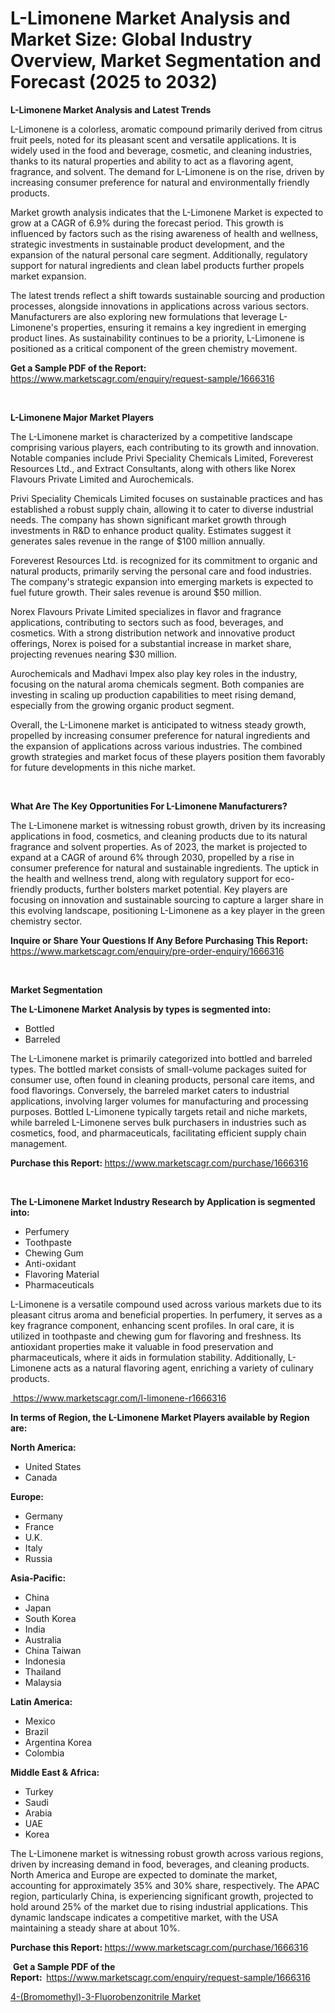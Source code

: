 <p><h1>L-Limonene Market Analysis and Market Size: Global Industry Overview, Market Segmentation and Forecast (2025 to 2032)</h1></p><p><strong>L-Limonene Market Analysis and Latest Trends</strong></p>
<p><p>L-Limonene is a colorless, aromatic compound primarily derived from citrus fruit peels, noted for its pleasant scent and versatile applications. It is widely used in the food and beverage, cosmetic, and cleaning industries, thanks to its natural properties and ability to act as a flavoring agent, fragrance, and solvent. The demand for L-Limonene is on the rise, driven by increasing consumer preference for natural and environmentally friendly products.</p><p>Market growth analysis indicates that the L-Limonene Market is expected to grow at a CAGR of 6.9% during the forecast period. This growth is influenced by factors such as the rising awareness of health and wellness, strategic investments in sustainable product development, and the expansion of the natural personal care segment. Additionally, regulatory support for natural ingredients and clean label products further propels market expansion.</p><p>The latest trends reflect a shift towards sustainable sourcing and production processes, alongside innovations in applications across various sectors. Manufacturers are also exploring new formulations that leverage L-Limonene's properties, ensuring it remains a key ingredient in emerging product lines. As sustainability continues to be a priority, L-Limonene is positioned as a critical component of the green chemistry movement.</p></p>
<p><strong>Get a Sample PDF of the Report:&nbsp;</strong> <a href="https://www.marketscagr.com/enquiry/request-sample/1666316?utm_campaign=2782&utm_medium=2&utm_source=Github&utm_content=ia&utm_term=02042025&utm_id=l-limonene">https://www.marketscagr.com/enquiry/request-sample/1666316</a></p>
<p>&nbsp;</p>
<p><strong>L-Limonene Major Market Players</strong></p>
<p><p>The L-Limonene market is characterized by a competitive landscape comprising various players, each contributing to its growth and innovation. Notable companies include Privi Speciality Chemicals Limited, Foreverest Resources Ltd., and Extract Consultants, along with others like Norex Flavours Private Limited and Aurochemicals. </p><p>Privi Speciality Chemicals Limited focuses on sustainable practices and has established a robust supply chain, allowing it to cater to diverse industrial needs. The company has shown significant market growth through investments in R&D to enhance product quality. Estimates suggest it generates sales revenue in the range of $100 million annually.</p><p>Foreverest Resources Ltd. is recognized for its commitment to organic and natural products, primarily serving the personal care and food industries. The company's strategic expansion into emerging markets is expected to fuel future growth. Their sales revenue is around $50 million.</p><p>Norex Flavours Private Limited specializes in flavor and fragrance applications, contributing to sectors such as food, beverages, and cosmetics. With a strong distribution network and innovative product offerings, Norex is poised for a substantial increase in market share, projecting revenues nearing $30 million.</p><p>Aurochemicals and Madhavi Impex also play key roles in the industry, focusing on the natural aroma chemicals segment. Both companies are investing in scaling up production capabilities to meet rising demand, especially from the growing organic product segment.</p><p>Overall, the L-Limonene market is anticipated to witness steady growth, propelled by increasing consumer preference for natural ingredients and the expansion of applications across various industries. The combined growth strategies and market focus of these players position them favorably for future developments in this niche market.</p></p>
<p>&nbsp;</p>
<p><strong>What Are The Key Opportunities For L-Limonene Manufacturers?</strong></p>
<p><p>The L-Limonene market is witnessing robust growth, driven by its increasing applications in food, cosmetics, and cleaning products due to its natural fragrance and solvent properties. As of 2023, the market is projected to expand at a CAGR of around 6% through 2030, propelled by a rise in consumer preference for natural and sustainable ingredients. The uptick in the health and wellness trend, along with regulatory support for eco-friendly products, further bolsters market potential. Key players are focusing on innovation and sustainable sourcing to capture a larger share in this evolving landscape, positioning L-Limonene as a key player in the green chemistry sector.</p></p>
<p><strong>Inquire or Share Your Questions If Any Before Purchasing This Report:</strong> <a href="https://www.marketscagr.com/enquiry/pre-order-enquiry/1666316?utm_campaign=2782&utm_medium=2&utm_source=Github&utm_content=ia&utm_term=02042025&utm_id=l-limonene">https://www.marketscagr.com/enquiry/pre-order-enquiry/1666316</a></p>
<p>&nbsp;</p>
<p><strong>Market Segmentation</strong></p>
<p><strong>The L-Limonene Market Analysis by types is segmented into:</strong></p>
<p><ul><li>Bottled</li><li>Barreled</li></ul></p>
<p><p>The L-Limonene market is primarily categorized into bottled and barreled types. The bottled market consists of small-volume packages suited for consumer use, often found in cleaning products, personal care items, and food flavorings. Conversely, the barreled market caters to industrial applications, involving larger volumes for manufacturing and processing purposes. Bottled L-Limonene typically targets retail and niche markets, while barreled L-Limonene serves bulk purchasers in industries such as cosmetics, food, and pharmaceuticals, facilitating efficient supply chain management.</p></p>
<p><strong>Purchase this Report:&nbsp;</strong><a href="https://www.marketscagr.com/purchase/1666316?utm_campaign=2782&utm_medium=2&utm_source=Github&utm_content=ia&utm_term=02042025&utm_id=l-limonene">https://www.marketscagr.com/purchase/1666316</a></p>
<p>&nbsp;</p>
<p><strong>The L-Limonene Market Industry Research by Application is segmented into:</strong></p>
<p><ul><li>Perfumery</li><li>Toothpaste</li><li>Chewing Gum</li><li>Anti-oxidant</li><li>Flavoring Material</li><li>Pharmaceuticals</li></ul></p>
<p><p>L-Limonene is a versatile compound used across various markets due to its pleasant citrus aroma and beneficial properties. In perfumery, it serves as a key fragrance component, enhancing scent profiles. In oral care, it is utilized in toothpaste and chewing gum for flavoring and freshness. Its antioxidant properties make it valuable in food preservation and pharmaceuticals, where it aids in formulation stability. Additionally, L-Limonene acts as a natural flavoring agent, enriching a variety of culinary products.</p></p>
<p><a href="https://www.marketscagr.com/l-limonene-r1666316?utm_campaign=2782&utm_medium=2&utm_source=Github&utm_content=ia&utm_term=02042025&utm_id=l-limonene">&nbsp;https://www.marketscagr.com/l-limonene-r1666316</a></p>
<p><strong>In terms of Region, the L-Limonene Market Players available by Region are:</strong></p>
<p>
    <p> <strong> North America: </strong>
        <ul>
            <li>United States</li>
            <li>Canada</li>
        </ul>
        </p> 
    <p> <strong> Europe: </strong>
        <ul>
            <li>Germany</li>
            <li>France</li>
            <li>U.K.</li>
            <li>Italy</li>
            <li>Russia</li>
        </ul>
        </p> 
    <p> <strong> Asia-Pacific: </strong>
        <ul>
            <li>China</li>
            <li>Japan</li>
            <li>South Korea</li>
            <li>India</li>
            <li>Australia</li>
            <li>China Taiwan</li>
            <li>Indonesia</li>
            <li>Thailand</li>
            <li>Malaysia</li>
        </ul>
        </p> 
    <p> <strong> Latin America: </strong>
        <ul>
            <li>Mexico</li>
            <li>Brazil</li>
            <li>Argentina Korea</li>
            <li>Colombia</li>
        </ul>
        </p> 
    <p> <strong> Middle East & Africa: </strong>
        <ul>
            <li>Turkey</li>
            <li>Saudi</li>
            <li>Arabia</li>
            <li>UAE</li>
            <li>Korea</li>
        </ul>
    </p>
    </p>
<p><p>The L-Limonene market is witnessing robust growth across various regions, driven by increasing demand in food, beverages, and cleaning products. North America and Europe are expected to dominate the market, accounting for approximately 35% and 30% share, respectively. The APAC region, particularly China, is experiencing significant growth, projected to hold around 25% of the market due to rising industrial applications. This dynamic landscape indicates a competitive market, with the USA maintaining a steady share at about 10%.</p></p>
<p><strong>Purchase this Report: </strong><a href="https://www.marketscagr.com/purchase/1666316?utm_campaign=2782&utm_medium=2&utm_source=Github&utm_content=ia&utm_term=02042025&utm_id=l-limonene">https://www.marketscagr.com/purchase/1666316</a></p>
<p>&nbsp;<strong>Get a Sample PDF of the Report:&nbsp;&nbsp;</strong><a href="https://www.marketscagr.com/enquiry/request-sample/1666316?utm_campaign=2782&utm_medium=2&utm_source=Github&utm_content=ia&utm_term=02042025&utm_id=l-limonene">https://www.marketscagr.com/enquiry/request-sample/1666316</a></p>
<p><strong></strong></p>
<p><p><a href="https://github.com/meuskocov/Market-Research-Report-List-1/blob/main/4-bromomethyl-3-fluorobenzonitrile-market.md?utm_campaign=2782&utm_medium=2&utm_source=Github&utm_content=ia&utm_term=02042025&utm_id=l-limonene">4-(Bromomethyl)-3-Fluorobenzonitrile Market</a></p></p>